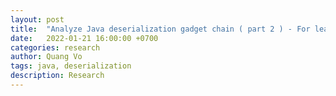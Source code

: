 ```yaml
---
layout: post
title:  "Analyze Java deserialization gadget chain ( part 2 ) - For learning purpose"
date:   2022-01-21 16:00:00 +0700
categories: research
author: Quang Vo
tags: java, deserialization
description: Research
---
```

